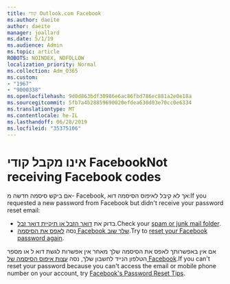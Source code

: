 ```yaml
---
title: קודי Outlook.com Facebook
ms.author: daeite
author: daeite
manager: joallard
ms.date: 5/1/19
ms.audience: Admin
ms.topic: article
ROBOTS: NOINDEX, NOFOLLOW
localization_priority: Normal
ms.collection: Adm_O365
ms.custom:
- "1967"
- "9000338"
ms.openlocfilehash: 9d0d863bdf30986e6ac86fbd786ec881a2e0e18a
ms.sourcegitcommit: 5fb7a4b28859690020efdea630d03e70cc0e6334
ms.translationtype: MT
ms.contentlocale: he-IL
ms.lasthandoff: 06/28/2019
ms.locfileid: "35375106"
---
```

# <a name="not-receiving-facebook-codes"></a><span data-ttu-id="fa4a6-102">אינו מקבל קודי Facebook</span><span class="sxs-lookup"><span data-stu-id="fa4a6-102">Not receiving Facebook codes</span></span>

<span data-ttu-id="fa4a6-103">אם ביקש סיסמה חדשה מ- Facebook, אך לא קיבל לאיפוס הסיסמה דוא:</span><span class="sxs-lookup"><span data-stu-id="fa4a6-103">If you requested a new password from Facebook but didn't receive your password reset email:</span></span>

- <span data-ttu-id="fa4a6-104">בדוק את [דואר הזבל או תיקיית דואר זבל](https://outlook.live.com/mail/junkemail).</span><span class="sxs-lookup"><span data-stu-id="fa4a6-104">Check your [spam or junk mail folder](https://outlook.live.com/mail/junkemail).</span></span>
- <span data-ttu-id="fa4a6-105">נסה [לאפס את הסיסמה Facebook שלך שוב](https://www.facebook.com/help/213395615347144?helpref=faq_content).</span><span class="sxs-lookup"><span data-stu-id="fa4a6-105">Try to [reset your Facebook password again](https://www.facebook.com/help/213395615347144?helpref=faq_content).</span></span>

<span data-ttu-id="fa4a6-106">אם אין באפשרותך לאפס את הסיסמה שלך מאחר אין אפשרות לגשת דוא ל או מספר הטלפון הנייד לחשבון שלך, נסה [עצות איפוס הסיסמה של Facebook](https://www.facebook.com/help/218815984812734).</span><span class="sxs-lookup"><span data-stu-id="fa4a6-106">If you can't reset your password because you can't access the email or mobile phone number on your account, try [Facebook's Password Reset Tips](https://www.facebook.com/help/218815984812734).</span></span>